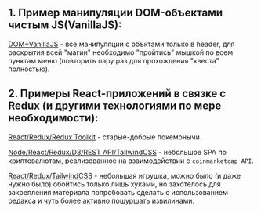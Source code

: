 ## 1. Пример манипуляции DOM-объектами чистым JS(VanillaJS):

[DOM+VanillaJS](https://egorius1979.github.io/VanillaJS-DOM_manipulation/src/ 'папка `VanillaJS-DOM_manipulation`') - все манипуляции с объктами только в header, для раскрытия всей "магии" необходимо "пройтись" мышкой по всем пунктам меню (повторить пару раз для прохождения "квеста" полностью).

## 2. Примеры React-приложений в связке с Redux (и другими технологиями по мере необходимости):

[React/Redux/Redux Toolkit](https://github.com/Egorius1979/Pokemons-app-1) - старые-добрые покемонычи.

[Node/React/Redux/D3/REST API/TailwindCSS](https://github.com/Egorius1979/cryptoinfo) - небольшое SPA по криптовалютам, реализованное на взаимодействии с `coinmarketcap API`.

[React/Redux/TailwindCSS](https://github.com/Egorius1979/game-react-redux) - небольшая игрушка, можно было (и даже нужно было) обойтись только лишь хуками, но захотелось для закрепления материала попробовать сделать с использованием редакса и чуть более активно пошуршать извилинами.
